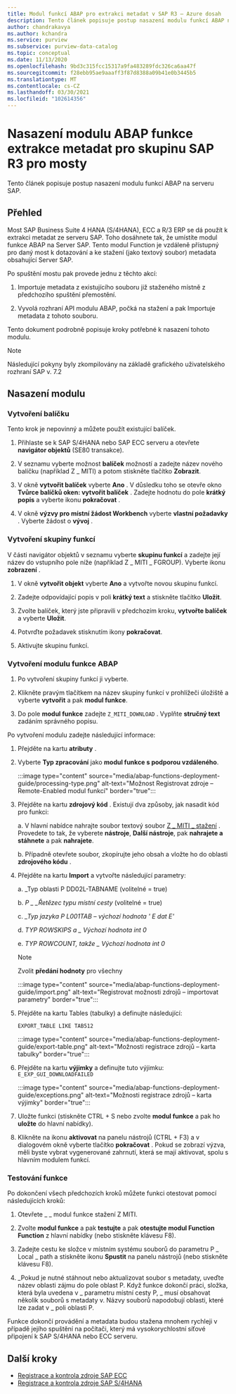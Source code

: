 ```yaml
---
title: Modul funkcí ABAP pro extrakci metadat v SAP R3 – Azure dosah
description: Tento článek popisuje postup nasazení modulu funkcí ABAP na serveru SAP.
author: chandrakavya
ms.author: kchandra
ms.service: purview
ms.subservice: purview-data-catalog
ms.topic: conceptual
ms.date: 11/13/2020
ms.openlocfilehash: 9bd3c315fcc15317a9fa483289fdc326ca6aa47f
ms.sourcegitcommit: f28ebb95ae9aaaff3f87d8388a09b41e0b3445b5
ms.translationtype: MT
ms.contentlocale: cs-CZ
ms.lasthandoff: 03/30/2021
ms.locfileid: "102614356"
---
```

# <a name="deploy-the-metadata-extraction-abap-function-module-for-the-sap-r3-family-of-bridges"></a>Nasazení modulu ABAP funkce extrakce metadat pro skupinu SAP R3 pro mosty

Tento článek popisuje postup nasazení modulu funkcí ABAP na serveru SAP.

## <a name="overview"></a>Přehled

Most SAP Business Suite 4 HANA (S/4HANA), ECC a R/3 ERP se dá použít k extrakci metadat ze serveru SAP. Toho dosáhnete tak, že umístíte modul funkce ABAP na Server SAP. Tento modul Function je vzdáleně přístupný pro daný most k dotazování a ke stažení (jako textový soubor) metadata obsahující Server SAP.

Po spuštění mostu pak provede jednu z těchto akcí:

1. Importuje metadata z existujícího souboru již staženého místně z předchozího spuštění přemostění.

2. Vyvolá rozhraní API modulu ABAP, počká na stažení a pak Importuje metadata z tohoto souboru.

Tento dokument podrobně popisuje kroky potřebné k nasazení tohoto modulu.

> [!Note]
> Následující pokyny byly zkompilovány na základě grafického uživatelského rozhraní SAP v. 7.2

## <a name="deployment-of-the-module"></a>Nasazení modulu

### <a name="create-a-package"></a>Vytvoření balíčku

Tento krok je nepovinný a můžete použít existující balíček.

1. Přihlaste se k SAP S/4HANA nebo SAP ECC serveru a otevřete **navigátor objektů** (SE80 transakce).

2. V seznamu vyberte možnost **balíček** možností a zadejte název nového balíčku (například Z \_ MITI) a potom stiskněte tlačítko **Zobrazit**.

3. V okně **vytvořit balíček** vyberte **Ano** . V důsledku toho se otevře okno **Tvůrce balíčků oken: vytvořit balíček** . Zadejte hodnotu do pole **krátký popis** a vyberte ikonu **pokračovat** .

4. V okně **výzvy pro místní žádost Workbench** vyberte **vlastní požadavky** . Vyberte žádost o **vývoj** .

### <a name="create-a-function-group"></a>Vytvoření skupiny funkcí

V části navigátor objektů v seznamu vyberte **skupinu funkcí** a zadejte její název do vstupního pole níže (například Z \_ MITI \_ FGROUP). Vyberte ikonu **zobrazení** .

1. V okně **vytvořit objekt** vyberte **Ano** a vytvořte novou skupinu funkcí.

2. Zadejte odpovídající popis v poli **krátký text** a stiskněte tlačítko **Uložit**.

3. Zvolte balíček, který jste připravili v předchozím kroku, **vytvořte balíček** a vyberte **Uložit**.

4. Potvrďte požadavek stisknutím ikony **pokračovat**.

5. Aktivujte skupinu funkcí.

### <a name="create-the-abap-function-module"></a>Vytvoření modulu funkce ABAP

1. Po vytvoření skupiny funkcí ji vyberte.

2. Klikněte pravým tlačítkem na název skupiny funkcí v prohlížeči úložiště a vyberte **vytvořit** a pak **modul funkce**.

3. Do pole **modul funkce** zadejte `Z_MITI_DOWNLOAD` . Vyplňte **stručný text** zadáním správného popisu.

Po vytvoření modulu zadejte následující informace:

1. Přejděte na kartu **atributy** .

2. Vyberte **Typ zpracování** jako **modul funkce s podporou vzdáleného**.

   :::image type="content" source="media/abap-functions-deployment-guide/processing-type.png" alt-text="Možnost Registrovat zdroje – Remote-Enabled modul funkcí" border="true":::

3. Přejděte na kartu **zdrojový kód** . Existují dva způsoby, jak nasadit kód pro funkci:

   a. V hlavní nabídce nahrajte soubor textový soubor [Z \_ MITI \_ stažení](https://github.com/Azure/Purview-Samples/tree/master/connectors/sap) . Provedete to tak, že vyberete **nástroje**, **Další nástroje**, pak **nahrajete a stáhnete** a pak **nahrajete**.

   b. Případně otevřete soubor, zkopírujte jeho obsah a vložte ho do oblasti **zdrojového kódu** .

4. Přejděte na kartu **Import** a vytvořte následující parametry:

   a.  \_Typ oblasti P DD02L-TABNAME (volitelné = true)

   b.  *P \_ \_Řetězec typu místní cesty* (volitelné = true)

   c.  *\_Typ jazyka P L001TAB – výchozí hodnota \' E dat E\'*

   d.  *TYP ROWSKIPS a \_ Výchozí hodnota int 0*

   e.  *TYP ROWCOUNT, takže \_ Výchozí hodnota int 0*

   > [!Note]
   > Zvolit **předání hodnoty** pro všechny

   :::image type="content" source="media/abap-functions-deployment-guide/import.png" alt-text="Registrovat možnosti zdrojů – importovat parametry" border="true":::

5. Přejděte na kartu Tables (tabulky) a definujte následující:

   `EXPORT_TABLE LIKE TAB512`

   :::image type="content" source="media/abap-functions-deployment-guide/export-table.png" alt-text="Možnosti registrace zdrojů – karta tabulky" border="true":::

6. Přejděte na kartu **výjimky** a definujte tuto výjimku: `E_EXP_GUI_DOWNLOADFAILED`

   :::image type="content" source="media/abap-functions-deployment-guide/exceptions.png" alt-text="Možnosti registrace zdrojů – karta výjimky" border="true":::

7. Uložte funkci (stiskněte CTRL + S nebo zvolte **modul funkce** a pak ho **uložte** do hlavní nabídky).

8. Klikněte na ikonu **aktivovat** na panelu nástrojů (CTRL + F3) a v dialogovém okně vyberte tlačítko  **pokračovat** . Pokud se zobrazí výzva, měli byste vybrat vygenerované zahrnutí, která se mají aktivovat, spolu s hlavním modulem funkcí.

### <a name="testing-the-function"></a>Testování funkce

Po dokončení všech předchozích kroků můžete funkci otestovat pomocí následujících kroků:

1. Otevřete \_ \_ modul funkce stažení Z MITI.

2. Zvolte **modul funkce** a pak **testujte** a pak **otestujte modul Function Function** z hlavní nabídky (nebo stiskněte klávesu F8).

3. Zadejte cestu ke složce v místním systému souborů do parametru P \_ Local \_ path a stiskněte ikonu **Spustit** na panelu nástrojů (nebo stiskněte klávesu F8).

4. \_Pokud je nutné stáhnout nebo aktualizovat soubor s metadaty, uveďte název oblasti zájmu do pole oblast P. Když funkce dokončí práci, složka, která byla uvedena v \_ parametru místní cesty P, \_ musí obsahovat několik souborů s metadaty v. Názvy souborů napodobují oblasti, které lze zadat v \_ poli oblasti P.

Funkce dokončí provádění a metadata budou stažena mnohem rychleji v případě jejího spuštění na počítači, který má vysokorychlostní síťové připojení k SAP S/4HANA nebo ECC serveru.

## <a name="next-steps"></a>Další kroky

- [Registrace a kontrola zdroje SAP ECC](register-scan-sapecc-source.md)
- [Registrace a kontrola zdroje SAP S/4HANA](register-scan-saps4hana-source.md)
